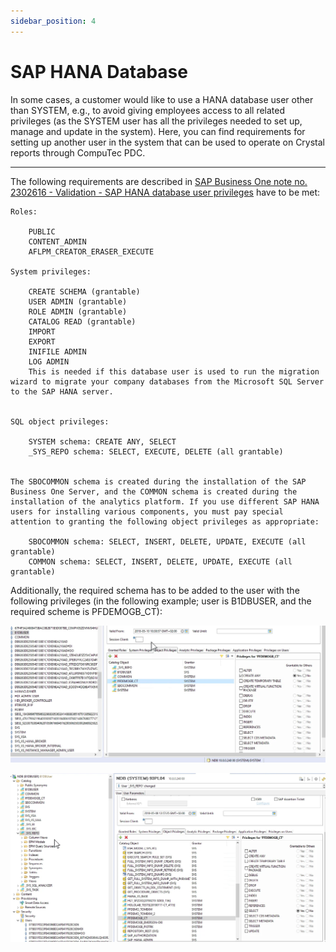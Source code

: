 ```yaml
---
sidebar_position: 4
---
```


# SAP HANA Database

In some cases, a customer would like to use a HANA database user other than SYSTEM, e.g., to avoid giving employees access to all related privileges (as the SYSTEM user has all the privileges needed to set up, manage and update in the system). Here, you can find requirements for setting up another user in the system that can be used to operate on Crystal reports through CompuTec PDC.

---

The following requirements are described in [SAP Business One note no. 2302616 - Validation - SAP HANA database user privileges](https://connect.computec.pl/download/attachments/233506987/2302616_E_20190607.pdf?version=1&modificationDate=1649077528287&api=v2) have to be met:

```text
Roles:

    PUBLIC
    CONTENT_ADMIN
    AFLPM_CREATOR_ERASER_EXECUTE

System privileges:

    CREATE SCHEMA (grantable)
    USER ADMIN (grantable)
    ROLE ADMIN (grantable)
    CATALOG READ (grantable)
    IMPORT
    EXPORT
    INIFILE ADMIN
    LOG ADMIN
    This is needed if this database user is used to run the migration wizard to migrate your company databases from the Microsoft SQL Server to the SAP HANA server.


SQL object privileges:

    SYSTEM schema: CREATE ANY, SELECT
    _SYS_REPO schema: SELECT, EXECUTE, DELETE (all grantable)


The SBOCOMMON schema is created during the installation of the SAP Business One Server, and the COMMON schema is created during the installation of the analytics platform. If you use different SAP HANA users for installing various components, you must pay special attention to granting the following object privileges as appropriate:

    SBOCOMMON schema: SELECT, INSERT, DELETE, UPDATE, EXECUTE (all grantable)
    COMMON schema: SELECT, INSERT, DELETE, UPDATE, EXECUTE (all grantable)
```

Additionally, the required schema has to be added to the user with the following privileges (in the following example; user is B1DBUSER, and the required scheme is PFDEMOGB_CT):

![System](./media/sap-hana-user-other-than-system/sys.webp)

![System](./media/sap-hana-user-other-than-system/sys2.webp)
